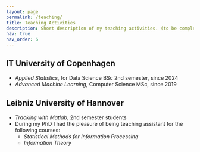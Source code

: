 ```yaml
---
layout: page
permalink: /teaching/
title: Teaching Activities 
description: Short description of my teaching activities. (to be completed)
nav: true
nav_order: 6
---
```


## IT University of Copenhagen
- *Applied Statistics*,
  for Data Science BSc 2nd semester, since 2024
- *Advanced Machine Learning*, 
  Computer Science MSc, since 2019
 

## Leibniz University of Hannover
- *Tracking with Matlab*,
2nd semester students 
- During my PhD I had the pleasure of being teaching assistant for the following courses: 
    - *Statistical Methods for Information Processing*
    - *Information Theory*

